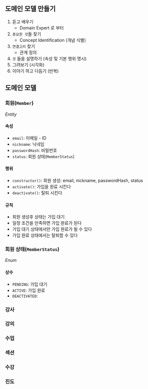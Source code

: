 ## 도메인 모델 만들기
1. 듣고 배우기
	- Domain Expert 로 부터
2. `중요한 것`들 찾기
	- Concept Identification (개념 식별)
3. `연결고리` 찾기
	- 관계 정의
4. `것` 들을 설명하기 (속성 및 기본 행위 명시)
5. 그려보기 (시각화)
6. 이야기 하고 다듬기 (반복)

## 도메인 모델

### 회원(`Member`)
_Entity_

#### 속성
- `email`: 이메일 - ID
- `nickname`: 닉네임
- `passwordHash`: 비밀번호
- `status`: 회원 상태(`MemberStatus`)

#### 행위
- `constructor()`: 회원 생성: email, nickname, passwordHash, status
- `activate()`: 가입을 완료 시킨다
- `deactivate()`: 탈퇴 시킨다

#### 규칙
- 회원 생성후 상태는 가입 대기
- 일정 조건을 만족하면 가입 완료가 된다
- 가입 대기 상태에서만 가입 완료가 될 수 있다
- 가입 완료 상태에서는 탈퇴할 수 있다

### 회원 상태(`MemberStatus`)
_Enum_
#### 상수
- `PENDING`: 가입 대기
- `ACTIVE`: 가입 완료
- `DEACTIVATED`: 


### 강사

### 강의

### 수업

### 섹션

### 수강

### 진도

